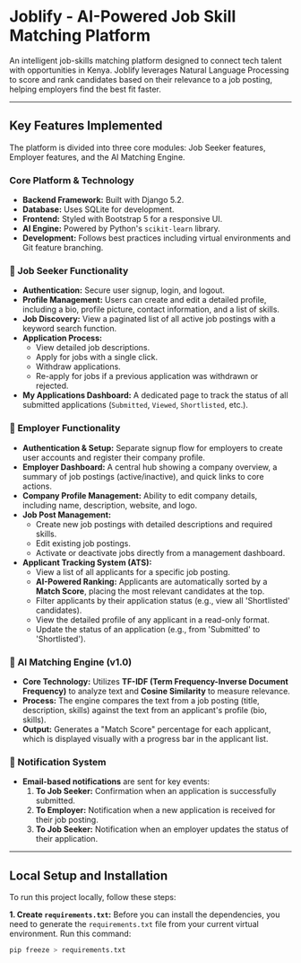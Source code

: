 # Joblify - AI-Powered Job Skill Matching Platform

An intelligent job-skills matching platform designed to connect tech talent with opportunities in Kenya. Joblify leverages Natural Language Processing to score and rank candidates based on their relevance to a job posting, helping employers find the best fit faster.

---

## Key Features Implemented

The platform is divided into three core modules: Job Seeker features, Employer features, and the AI Matching Engine.

###  Core Platform & Technology
- **Backend Framework:** Built with Django 5.2.
- **Database:** Uses SQLite for development.
- **Frontend:** Styled with Bootstrap 5 for a responsive UI.
- **AI Engine:** Powered by Python's `scikit-learn` library.
- **Development:** Follows best practices including virtual environments and Git feature branching.

### 👤 Job Seeker Functionality
- **Authentication:** Secure user signup, login, and logout.
- **Profile Management:** Users can create and edit a detailed profile, including a bio, profile picture, contact information, and a list of skills.
- **Job Discovery:** View a paginated list of all active job postings with a keyword search function.
- **Application Process:**
    - View detailed job descriptions.
    - Apply for jobs with a single click.
    - Withdraw applications.
    - Re-apply for jobs if a previous application was withdrawn or rejected.
- **My Applications Dashboard:** A dedicated page to track the status of all submitted applications (`Submitted`, `Viewed`, `Shortlisted`, etc.).

### 🏢 Employer Functionality
- **Authentication & Setup:** Separate signup flow for employers to create user accounts and register their company profile.
- **Employer Dashboard:** A central hub showing a company overview, a summary of job postings (active/inactive), and quick links to core actions.
- **Company Profile Management:** Ability to edit company details, including name, description, website, and logo.
- **Job Post Management:**
    - Create new job postings with detailed descriptions and required skills.
    - Edit existing job postings.
    - Activate or deactivate jobs directly from a management dashboard.
- **Applicant Tracking System (ATS):**
    - View a list of all applicants for a specific job posting.
    - **AI-Powered Ranking:** Applicants are automatically sorted by a **Match Score**, placing the most relevant candidates at the top.
    - Filter applicants by their application status (e.g., view all 'Shortlisted' candidates).
    - View the detailed profile of any applicant in a read-only format.
    - Update the status of an application (e.g., from 'Submitted' to 'Shortlisted').

### 🧠 AI Matching Engine (v1.0)
- **Core Technology:** Utilizes **TF-IDF (Term Frequency-Inverse Document Frequency)** to analyze text and **Cosine Similarity** to measure relevance.
- **Process:** The engine compares the text from a job posting (title, description, skills) against the text from an applicant's profile (bio, skills).
- **Output:** Generates a "Match Score" percentage for each applicant, which is displayed visually with a progress bar in the applicant list.

### 📧 Notification System
- **Email-based notifications** are sent for key events:
    1.  **To Job Seeker:** Confirmation when an application is successfully submitted.
    2.  **To Employer:** Notification when a new application is received for their job posting.
    3.  **To Job Seeker:** Notification when an employer updates the status of their application.

---

## Local Setup and Installation

To run this project locally, follow these steps:

**1. Create `requirements.txt`:**
Before you can install the dependencies, you need to generate the `requirements.txt` file from your current virtual environment. Run this command:
```bash
pip freeze > requirements.txt
